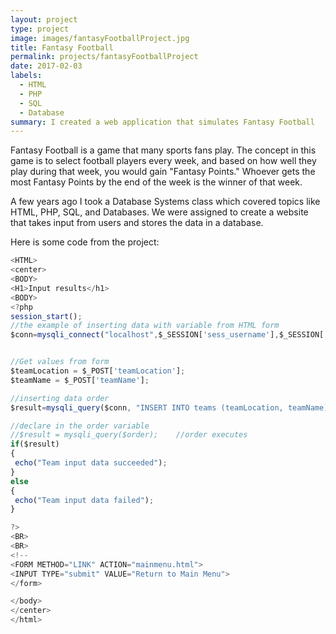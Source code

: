 ```yaml
---
layout: project
type: project
image: images/fantasyFootballProject.jpg
title: Fantasy Football
permalink: projects/fantasyFootballProject
date: 2017-02-03
labels:
  - HTML
  - PHP
  - SQL
  - Database
summary: I created a web application that simulates Fantasy Football
---
```

Fantasy Football is a game that many sports fans play. The concept in this game is to select football players every week, and based on how well they play during that week, you would gain "Fantasy Points." Whoever gets the most Fantasy Points by the end of the week is the winner of that week.

A few years ago I took a Database Systems class which covered topics like HTML, PHP, SQL, and Databases. We were assigned to create a website that takes input from users and stores the data in a database.

Here is some code from the project:

```js
<HTML>
<center>
<BODY>
<H1>Input results</h1>
<BODY>
<?php
session_start();
//the example of inserting data with variable from HTML form
$conn=mysqli_connect("localhost",$_SESSION['sess_username'],$_SESSION['sess_pass'],"fantasyfootball");//database connection


//Get values from form
$teamLocation = $_POST['teamLocation'];
$teamName = $_POST['teamName'];

//inserting data order
$result=mysqli_query($conn, "INSERT INTO teams (teamLocation, teamName) VALUES ('$teamLocation','$teamName')");

//declare in the order variable
//$result = mysqli_query($order);    //order executes
if($result)
{
 echo("Team input data succeeded");
}
else
{
 echo("Team input data failed");
}

?>
<BR>
<BR>
<!--                                                                                -->
<FORM METHOD="LINK" ACTION="mainmenu.html">
<INPUT TYPE="submit" VALUE="Return to Main Menu">
</form>

</body>
</center>
</html>
```
